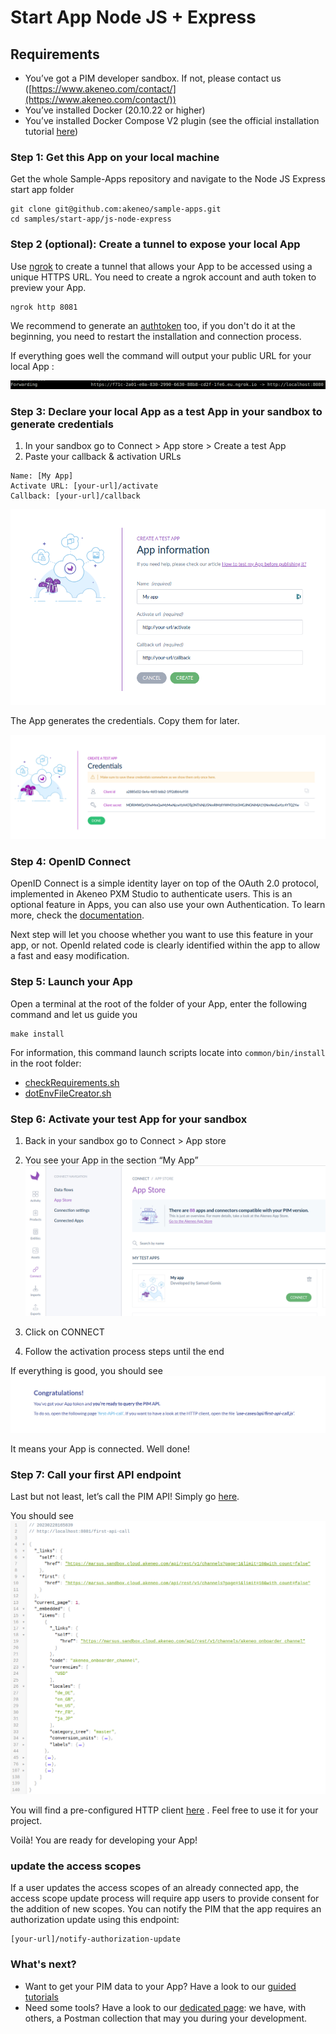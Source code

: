 # Start App Node JS + Express

## Requirements
- You’ve got a PIM developer sandbox. If not, please contact us ([https://www.akeneo.com/contact/](https://www.akeneo.com/contact/))
- You’ve installed Docker (20.10.22 or higher)
- You’ve installed Docker Compose V2 plugin (see the official installation tutorial [here](https://docs.docker.com/compose/install/))

### Step 1: Get this App on your local machine
Get the whole Sample-Apps repository and navigate to the Node JS Express start app folder
```
git clone git@github.com:akeneo/sample-apps.git
cd samples/start-app/js-node-express
```

### Step 2 (optional): Create a tunnel to expose your local App
Use [ngrok]([https://ngrok.com/](https://ngrok.com/)) to create a tunnel that allows your App to be accessed using a unique HTTPS URL. You need to create a ngrok account and auth token to preview your App.
```
ngrok http 8081
```
We recommend to generate an [authtoken](https://dashboard.ngrok.com/get-started/your-authtoken) too, if you don't do it at the beginning, you need to restart the installation and connection process.

If everything goes well the command will output your public URL for your local App :

![img.png](../../../common/images/step2-1.png)

### Step 3: Declare your local App as a test App in your sandbox to generate credentials
1. In your sandbox go to Connect > App store > Create a test App
2. Paste your callback & activation URLs
```
Name: [My App]
Activate URL: [your-url]/activate
Callback: [your-url]/callback
```
![img.png](../../../common/images/step3-1.png)

The App generates the credentials. Copy them for later.

![img.png](../../../common/images/step3-2.png)

### Step 4: OpenID Connect

OpenID Connect is a simple identity layer on top of the OAuth 2.0 protocol, implemented in Akeneo PXM Studio to authenticate users.
This is an optional feature in Apps, you can also use your own Authentication. To learn more, check the [documentation](https://api.akeneo.com/apps/authentication-and-authorization.html#getting-started-with-openid-connect).

Next step will let you choose whether you want to use this feature in your app, or not.
OpenId related code is clearly identified within the app to allow a fast and easy modification.

### Step 5: Launch your App
Open a terminal at the root of the folder of your App, enter the following command and let us guide you
```
make install
```
For information, this command launch scripts locate into `common/bin/install` in the root folder:

- [checkRequirements.sh](https://github.com/akeneo/sample-apps/blob/main/common/bin/install/checkRequirements.sh)
- [dotEnvFileCreator.sh](https://github.com/akeneo/sample-apps/blob/main/common/bin/install/dotEnvFileCreator.sh)

### Step 6: Activate your test App for your sandbox
1. Back in your sandbox go to Connect > App store
2. You see your App in the section “My App”
   ![img.png](../../../common/images/step5-1.png)

3. Click on CONNECT
4. Follow the activation process steps until the end

If everything is good, you should see
![img.png](../../../common/images/step5-2_js-node-express.png)

It means your App is connected. Well done!

### Step 7: Call your first API endpoint

Last but not least, let’s call the PIM API!
Simply go [here](http://localhost:8081/first-api-call).

You should see
![img.png](../../../common/images/step6-1.png)

You will find a pre-configured HTTP client [here](https://github.com/akeneo/sample-apps/blob/main/samples/start-app/js-node-express/client/https-client.js) . Feel free to use it for your project.

Voilà! You are ready for developing your App!

### update the access scopes

If a user updates the access scopes of an already connected app, the access scope update process will require app users to provide consent for the addition of new scopes. You can notify the PIM that the app requires an authorization update using this endpoint:

```
[your-url]/notify-authorization-update
```

### What's next?
- Want to get your PIM data to your App? Have a look to our [guided tutorials](https://api.akeneo.com/tutorials/homepage.html#tags=App%20Workflow)
- Need some tools? Have a look to our [dedicated page](https://api.akeneo.com/apps/app-developer-tools.html): we have, with others, a Postman collection that may you during your development.
